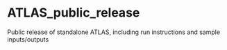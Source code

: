 # ATLAS_public_release
Public release of standalone ATLAS, including run instructions and sample inputs/outputs
